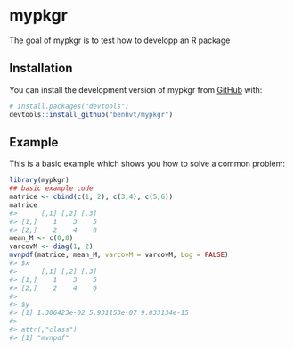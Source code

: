 
<!-- README.md is generated from README.Rmd. Please edit that file -->

# mypkgr

<!-- badges: start -->
<!-- badges: end -->

The goal of mypkgr is to test how to developp an R package

## Installation

You can install the development version of mypkgr from
[GitHub](https://github.com/) with:

``` r
# install.packages("devtools")
devtools::install_github("benhvt/mypkgr")
```

## Example

This is a basic example which shows you how to solve a common problem:

``` r
library(mypkgr)
## basic example code
matrice <- cbind(c(1, 2), c(3,4), c(5,6))
matrice
#>      [,1] [,2] [,3]
#> [1,]    1    3    5
#> [2,]    2    4    6
mean_M <- c(0,0)
varcovM <- diag(1, 2)
mvnpdf(matrice, mean_M, varcovM = varcovM, Log = FALSE)
#> $x
#>      [,1] [,2] [,3]
#> [1,]    1    3    5
#> [2,]    2    4    6
#> 
#> $y
#> [1] 1.306423e-02 5.931153e-07 9.033134e-15
#> 
#> attr(,"class")
#> [1] "mvnpdf"
```

